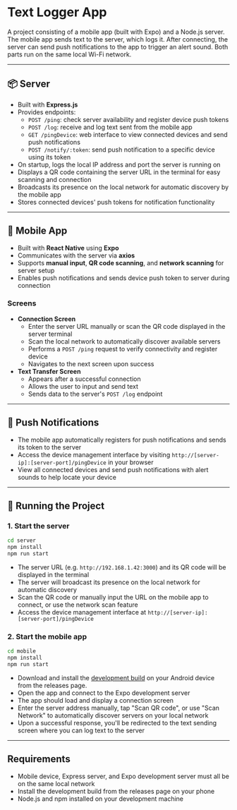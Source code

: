 # Text Logger App

A project consisting of a mobile app (built with Expo) and a Node.js server. The mobile app sends text to the server, which logs it. After connecting, the server can send push notifications to the app to trigger an alert sound. Both parts run on the same local Wi-Fi network.

---

## 📦 Server

- Built with **Express.js**
- Provides endpoints:
  - `POST /ping`: check server availability and register device push tokens
  - `POST /log`: receive and log text sent from the mobile app
  - `GET /pingDevice`: web interface to view connected devices and send push notifications
  - `POST /notify/:token`: send push notification to a specific device using its token
- On startup, logs the local IP address and port the server is running on
- Displays a QR code containing the server URL in the terminal for easy scanning and connection
- Broadcasts its presence on the local network for automatic discovery by the mobile app
- Stores connected devices' push tokens for notification functionality

---

## 📱 Mobile App

- Built with **React Native** using **Expo**
- Communicates with the server via **axios**
- Supports **manual input**, **QR code scanning**, and **network scanning** for server setup
- Enables push notifications and sends device push token to server during connection

### Screens

- **Connection Screen**
  - Enter the server URL manually or scan the QR code displayed in the server terminal
  - Scan the local network to automatically discover available servers
  - Performs a `POST /ping` request to verify connectivity and register device
  - Navigates to the next screen upon success
- **Text Transfer Screen**
  - Appears after a successful connection
  - Allows the user to input and send text
  - Sends data to the server's `POST /log` endpoint

---

## 🔔 Push Notifications

- The mobile app automatically registers for push notifications and sends its token to the server
- Access the device management interface by visiting `http://[server-ip]:[server-port]/pingDevice` in your browser
- View all connected devices and send push notifications with alert sounds to help locate your device
  
---

## 🚀 Running the Project

### 1. Start the server

```bash
cd server
npm install
npm run start
```

- The server URL (e.g. `http://192.168.1.42:3000`) and its QR code will be displayed in the terminal
- The server will broadcast its presence on the local network for automatic discovery
- Scan the QR code or manually input the URL on the mobile app to connect, or use the network scan feature
- Access the device management interface at `http://[server-ip]:[server-port]/pingDevice`

### 2. Start the mobile app

```bash
cd mobile
npm install
npm run start
```

- Download and install the [development build](https://github.com/ElpisTser/local-network-text-transfer/releases/tag/v0.2.0-dev) on your Android device from the releases page.
- Open the app and connect to the Expo development server
- The app should load and display a connection screen
- Enter the server address manually, tap "Scan QR code", or use "Scan Network" to automatically discover servers on your local network
- Upon a successful response, you'll be redirected to the text sending screen where you can log text to the server

---

## Requirements

- Mobile device, Express server, and Expo development server must all be on the same local network
- Install the development build from the releases page on your phone
- Node.js and npm installed on your development machine
